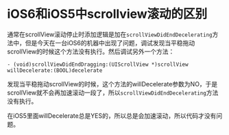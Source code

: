 
# iOS6和iOS5中scrollview滚动的区别

通常在scrollView滚动停止时添加逻辑是加在`scrollViewDidEndDecelerating`方法中，但是今天在一台iOS6的机器中出现了问题，调试发现当平稳拖动scrollView的时候这个方法没有执行。然后调试另外一个方法：

    - (void)scrollViewDidEndDragging:(UIScrollView *)scrollView willDecelerate:(BOOL)decelerate

发现当平稳拖动scrollView的时候，这个方法的willDecelerate参数为NO，于是scrollView就不会再加速滚动一段了，所以`scrollViewDidEndDecelerating`方法没有执行。

在iOS5里面willDecelerate总是YES的，所以总是会加速滚动，所以代码才没有问题。
